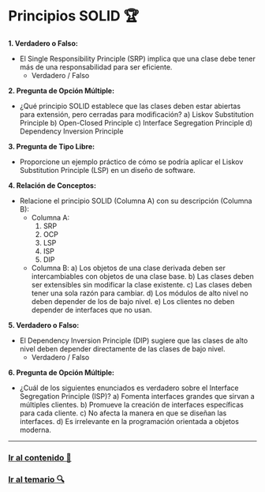 # Principios SOLID 🏆

**1. Verdadero o Falso:**
   - El Single Responsibility Principle (SRP) implica que una clase debe tener más de una responsabilidad para ser eficiente.
     - Verdadero / Falso

**2. Pregunta de Opción Múltiple:**
   - ¿Qué principio SOLID establece que las clases deben estar abiertas para extensión, pero cerradas para modificación?
     a) Liskov Substitution Principle
     b) Open-Closed Principle
     c) Interface Segregation Principle
     d) Dependency Inversion Principle

**3. Pregunta de Tipo Libre:**
   - Proporcione un ejemplo práctico de cómo se podría aplicar el Liskov Substitution Principle (LSP) en un diseño de software.

**4. Relación de Conceptos:**
   - Relacione el principio SOLID (Columna A) con su descripción (Columna B):
     - Columna A: 
       1. SRP
       2. OCP
       3. LSP
       4. ISP
       5. DIP
     - Columna B: 
       a) Los objetos de una clase derivada deben ser intercambiables con objetos de una clase base.
       b) Las clases deben ser extensibles sin modificar la clase existente.
       c) Las clases deben tener una sola razón para cambiar.
       d) Los módulos de alto nivel no deben depender de los de bajo nivel.
       e) Los clientes no deben depender de interfaces que no usan.

**5. Verdadero o Falso:**
   - El Dependency Inversion Principle (DIP) sugiere que las clases de alto nivel deben depender directamente de las clases de bajo nivel.
     - Verdadero / Falso

**6. Pregunta de Opción Múltiple:**
   - ¿Cuál de los siguientes enunciados es verdadero sobre el Interface Segregation Principle (ISP)?
     a) Fomenta interfaces grandes que sirvan a múltiples clientes.
     b) Promueve la creación de interfaces específicas para cada cliente.
     c) No afecta la manera en que se diseñan las interfaces.
     d) Es irrelevante en la programación orientada a objetos moderna.

---

### [Ir al contenido 📝](../../../temario/02-principios_de_disenio/principios_basicos/SOLID.md)

### [Ir al temario 🔍](../../../readme.md)
